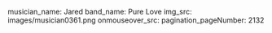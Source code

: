 musician_name: Jared
band_name: Pure Love
img_src: images/musician0361.png
onmouseover_src: 
pagination_pageNumber: 2132